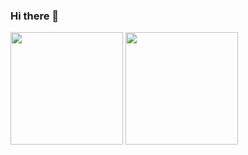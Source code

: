 ### Hi there 👋

<p float="left">
  <img src="https://github-readme-stats.vercel.app/api?username=OmegaBlurz&count_private=true&show_icons=true&count_private=true&title_color=4f8cc9&text_color=9f9f9f&icon_color=4f8cc9&bg_color=181818" height="180">
  <img src="https://github-readme-stats.vercel.app/api/top-langs/?username=OmegaBlurz&count_private=true&layout=compact&title_color=4f8cc9&text_color=9f9f9f&icon_color=4f8cc9&bg_color=181818" height="180">
</p>
